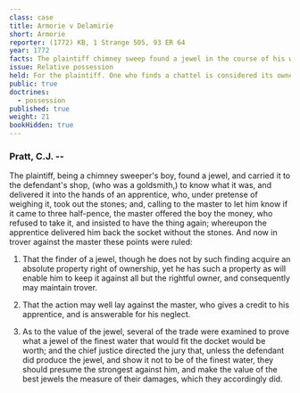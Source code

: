 ```yaml
---
class: case
title: Armorie v Delamirie
short: Armorie
reporter: (1772) KB, 1 Strange 505, 93 ER 64
year: 1772
facts: The plaintiff chimney sweep found a jewel in the course of his work and took it to the defendant to have it appraised. Upon demanding the jewel's return, the defendant refused to give it to the plaintiff.
issue: Relative possession
held: For the plaintiff. One who finds a chattel is considered its owner against anyone in the world other than its prior and rightful owner.
public: true
doctrines:
  - possession
published: true
weight: 21
bookHidden: true
---
```


### Pratt, C.J. --

The plaintiff, being a chimney sweeper's boy, found a jewel, and carried it to the defendant's shop, (who was a goldsmith,) to know what it was, and delivered it into the hands of an apprentice, who, under pretense of weighing it, took out the stones; and, calling to the master to let him know if it came to three half-pence, the master offered the boy the money, who refused to take it, and insisted to have the thing again; whereupon the apprentice delivered him back the socket without the stones. And now in trover against the master these points were ruled:

1. That the finder of a jewel, though he does not by such finding acquire an absolute property right of ownership, yet he has such a property as will enable him to keep it against all but the rightful owner, and consequently may maintain trover.

2. That the action may well lay against the master, who gives a credit to his apprentice, and is answerable for his neglect.

3. As to the value of the jewel, several of the trade were examined to prove what a jewel of the finest water that would fit the docket would be worth; and the chief justice directed the jury that, unless the defendant did produce the jewel, and show it not to be of the finest water, they should presume the strongest against him, and make the value of the best jewels the measure of their damages, which they accordingly did.